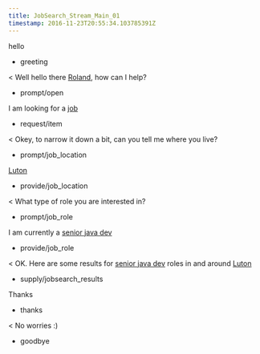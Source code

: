 ```yaml
---
title: JobSearch_Stream_Main_01
timestamp: 2016-11-23T20:55:34.103785391Z
---
```

hello
* greeting

< Well hello there [Roland](first_name), how can I help?
* prompt/open

I am looking for a [job](item_type)
* request/item

< Okey, to narrow it down a bit, can you tell me where you live?
* prompt/job_location

[Luton](location)
* provide/job_location

< What type of role you are interested in?
* prompt/job_role

I am currently a [senior java dev](jobrole)
* provide/job_role

< OK. Here are some results for [senior java dev](jobrole) roles in and around [Luton](location) 
* supply/jobsearch_results

Thanks
* thanks

< No worries :)
* goodbye
